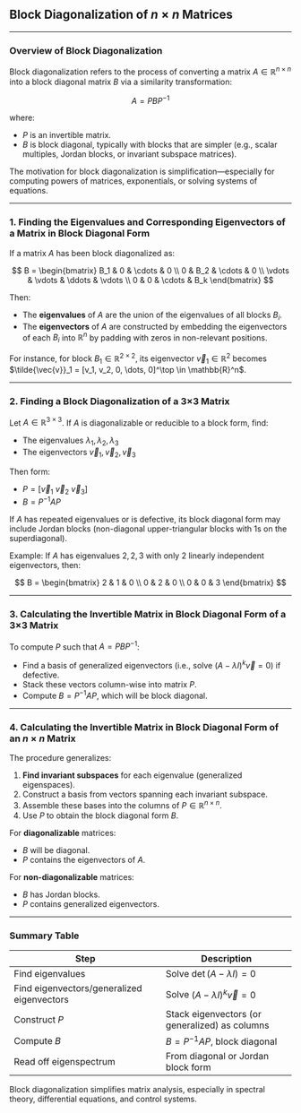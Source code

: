 ## **Block Diagonalization of $`n \times n`$ Matrices**

---

### **Overview of Block Diagonalization**

Block diagonalization refers to the process of converting a matrix $A \in \mathbb{R}^{n \times n}$ into a block diagonal matrix $B$ via a similarity transformation:

$$
A = PBP^{-1}
$$

where:

* $P$ is an invertible matrix.
* $B$ is block diagonal, typically with blocks that are simpler (e.g., scalar multiples, Jordan blocks, or invariant subspace matrices).

The motivation for block diagonalization is simplification—especially for computing powers of matrices, exponentials, or solving systems of equations.

---

### **1. Finding the Eigenvalues and Corresponding Eigenvectors of a Matrix in Block Diagonal Form**

If a matrix $A$ has been block diagonalized as:

$$
B = \begin{bmatrix}
B_1 & 0 & \cdots & 0 \\
0 & B_2 & \cdots & 0 \\
\vdots & \vdots & \ddots & \vdots \\
0 & 0 & \cdots & B_k
\end{bmatrix}
$$

Then:

* The **eigenvalues** of $A$ are the union of the eigenvalues of all blocks $B_i$.
* The **eigenvectors** of $A$ are constructed by embedding the eigenvectors of each $B_i$ into $\mathbb{R}^n$ by padding with zeros in non-relevant positions.

For instance, for block $B_1 \in \mathbb{R}^{2 \times 2}$, its eigenvector $\vec{v}_1 \in \mathbb{R}^2$ becomes $\tilde{\vec{v}}_1 = [v_1, v_2, 0, \dots, 0]^\top \in \mathbb{R}^n$.

---

### **2. Finding a Block Diagonalization of a 3×3 Matrix**

Let $A \in \mathbb{R}^{3 \times 3}$. If $A$ is diagonalizable or reducible to a block form, find:

* The eigenvalues $\lambda_1, \lambda_2, \lambda_3$
* The eigenvectors $\vec{v}_1, \vec{v}_2, \vec{v}_3$

Then form:

* $P = [\vec{v}_1 \ \vec{v}_2 \ \vec{v}_3]$
* $B = P^{-1} A P$

If $A$ has repeated eigenvalues or is defective, its block diagonal form may include Jordan blocks (non-diagonal upper-triangular blocks with 1s on the superdiagonal).

Example:
If $A$ has eigenvalues $2, 2, 3$ with only 2 linearly independent eigenvectors, then:

$$
B = \begin{bmatrix}
2 & 1 & 0 \\
0 & 2 & 0 \\
0 & 0 & 3
\end{bmatrix}
$$

---

### **3. Calculating the Invertible Matrix in Block Diagonal Form of a 3×3 Matrix**

To compute $P$ such that $A = P B P^{-1}$:

* Find a basis of generalized eigenvectors (i.e., solve $(A - \lambda I)^k \vec{v} = 0$) if defective.
* Stack these vectors column-wise into matrix $P$.
* Compute $B = P^{-1} A P$, which will be block diagonal.

---

### **4. Calculating the Invertible Matrix in Block Diagonal Form of an $n \times n$ Matrix**

The procedure generalizes:

1. **Find invariant subspaces** for each eigenvalue (generalized eigenspaces).
2. Construct a basis from vectors spanning each invariant subspace.
3. Assemble these bases into the columns of $P \in \mathbb{R}^{n \times n}$.
4. Use $P$ to obtain the block diagonal form $B$.

For **diagonalizable** matrices:

* $B$ will be diagonal.
* $P$ contains the eigenvectors of $A$.

For **non-diagonalizable** matrices:

* $B$ has Jordan blocks.
* $P$ contains generalized eigenvectors.

---

### **Summary Table**

| **Step**                                   | **Description**                                |
| ------------------------------------------ | ---------------------------------------------- |
| Find eigenvalues                           | Solve $\det(A - \lambda I) = 0$                |
| Find eigenvectors/generalized eigenvectors | Solve $(A - \lambda I)^k \vec{v} = 0$          |
| Construct $P$                              | Stack eigenvectors (or generalized) as columns |
| Compute $B$                                | $B = P^{-1} A P$, block diagonal               |
| Read off eigenspectrum                     | From diagonal or Jordan block form             |

Block diagonalization simplifies matrix analysis, especially in spectral theory, differential equations, and control systems.
